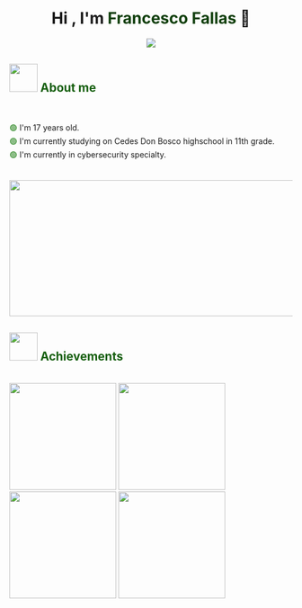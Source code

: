 <h1 align="center"
  <b>Hi , I'm <span style="color: #0f3f0a;">Francesco Fallas</span> 👋</b> 
</h1>


<p align="center">
  <a href="https://git.io/typing-svg"><img src="https://readme-typing-svg.herokuapp.com?font=Time+New+Roman&color=165F0F&size=25&center=true&vCenter=true&width=600&height=100&lines=Passionate+about+cybersecurity;Currently+learning%3A+Python;Currently+learning%3A+Kali+Linux+distribution;Aspiring+to+be+a+Penetration+Tester"></a> 
</p>




<h2 align="left"><picture><img src = "https://media3.giphy.com/media/v1.Y2lkPTc5MGI3NjExdjFrbmJpcXVtNzMwbWswc3gyNjl1dGNzMzdmYWk3NXQyYzZlZGo0NiZlcD12MV9pbnRlcm5hbF9naWZfYnlfaWQmY3Q9cw/8f3nS1Gajtv70qNicE/giphy.gif" width = 50px></picture>
<span style="color: #165f0f;">About me</span></h2>

<br>



<span style="color: #1e7f14;">🟢</span> I'm 17 years old. <br>
<span style="color: #1e7f14;">🟢</span> I'm currently studying on Cedes Don Bosco highschool in 11th grade. <br>
<span style="color: #1e7f14;">🟢</span> I'm currently in cybersecurity specialty. <br>
<br>

<img allign="center" height="242" width="1050" src="https://github.com/user-attachments/assets/7e4e56b6-a5d6-4bab-a480-76723ac32b88">

<h2 align="left"><picture><img src = "https://media2.giphy.com/media/v1.Y2lkPTc5MGI3NjExejk3bmc5aTB5ZzEzZjgxMjdid3d3Z3dxZXpkNWZvaGNkc2VsY3I4MSZlcD12MV9pbnRlcm5hbF9naWZfYnlfaWQmY3Q9cw/J5B00esp0BoiCrqdCe/giphy.gif" width = 50px></picture>
<span style="color: #165f0f;">Achievements</span></h2>

<br>

<div>
    <img src="https://github.com/user-attachments/assets/047490f3-90f9-42fc-b93e-4160f55e9692" width = 190px>
    <img src="https://github.com/user-attachments/assets/1b2ece18-f78d-42d8-acdb-f0c0bbb021a8" width = 190px>
    <img src="https://github.com/user-attachments/assets/2b5e7124-def9-4af2-a906-51ba00c726c5" width = 190px> 
    <img src="https://github.com/user-attachments/assets/0c4b0783-f884-4820-83aa-387ff39d8621" width = 190px> 
</div>
